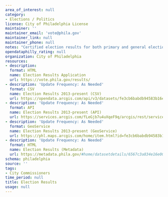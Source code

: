 ```yaml
---
area_of_interest: null
category:
- Elections / Politics
license: City of Philadelphia License
maintainer: ''
maintainer_email: 'vote@phila.gov'
maintainer_link: null
maintainer_phone: null
notes: "Certified election results for both primary and general elections.\r\n\r\n"
opendataphilly_rating: null
organization: City of Philadelphia
resources:
- description:
  format: HTML
  name: Election Results Application
  url: https://vote.phila.gov/results/
- description: 'Update Frequency: As Needed'
  format: CSV
  name: Election Results 2013-present (CSV)
  url: https://opendata.arcgis.com/api/v3/datasets/fe3cb6babdb94583b16e3832070bf457_0/downloads/data?format=csv&spatialRefId=4326&where=1%3D1
- description: 'Update Frequency: As Needed'
  format: API
  name: Election Results 2013-present (API)
  url: https://services.arcgis.com/fLeGjb7u4uXqeF9q/arcgis/rest/services/Election_Results/FeatureServer/0/query?outFields=*&where=1%3D1
- description: 'Update Frequency: As Needed'
  format: GeoService
  name: Election Results 2013-present (GeoService)
  url: https://phl.maps.arcgis.com/home/item.html?id=fe3cb6babdb94583b16e3832070bf457
- description: 'Update Frequency: As Needed'
  format: HTML
  name: Election Results (Metadata)
  url: https://metadata.phila.gov/#home/datasetdetails/6567c3a834e16e001ee12823/representationdetails/6567c3a934e16e001ee1284e/
schema: philadelphia
source: ''
tags:
- City Commissioners
time_period: null
title: Election Results
usage: null
---
```

